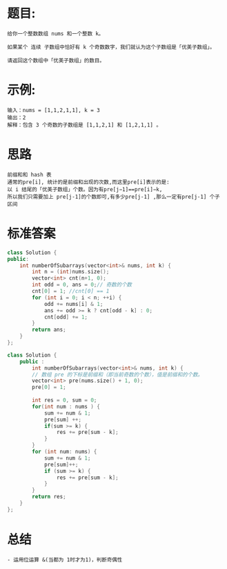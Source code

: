 # 题目:
    给你一个整数数组 nums 和一个整数 k。

    如果某个 连续 子数组中恰好有 k 个奇数数字，我们就认为这个子数组是「优美子数组」。

    请返回这个数组中「优美子数组」的数目。

# 示例:
    输入：nums = [1,1,2,1,1], k = 3
    输出：2
    解释：包含 3 个奇数的子数组是 [1,1,2,1] 和 [1,2,1,1] 。

# 思路
    前缀和和 hash 表
    通常的pre[i], 统计的是前缀和出现的次数,而这里pre[i]表示的是:
    以 i 结尾的「优美子数组」个数。因为有pre[j−1]==pre[i]−k,
    所以我们只需要加上 pre[j-1]的个数即可,有多少pre[j-1] ,那么一定有pre[j-1] 个子区间

# 标准答案
```c++
class Solution {
public:
    int numberOfSubarrays(vector<int>& nums, int k) {
        int n = (int)nums.size();
        vector<int> cnt(n+1, 0);
        int odd = 0, ans = 0;// 奇数的个数
        cnt[0] = 1; //cnt[0] == 1
        for (int i = 0; i < n; ++i) {
            odd += nums[i] & 1;
            ans += odd >= k ? cnt[odd - k] : 0;
            cnt[odd] += 1;
        }
        return ans;
    }
};
```
```c++
class Solution {
    public :
        int numberOfSubarrays(vector<int>& nums, int k) {
        // 数组 pre 的下标是前缀和（即当前奇数的个数），值是前缀和的个数。
        vector<int> pre(nums.size() + 1, 0);
        pre[0] = 1;
        
        int res = 0, sum = 0;
        for(int num : nums ) {
            sum += num & 1;
            pre[sum] ++;
            if(sum >= k) {
                res += pre[sum - k];
            }
        }
        for (int num: nums) {
            sum += num & 1; 
            pre[sum]++;
            if (sum >= k) {
                res += pre[sum - k];
            }       
        }
        return res;
    }
};
```

# 总结
    - 运用位运算 &(当都为 1时才为1)，判断奇偶性

